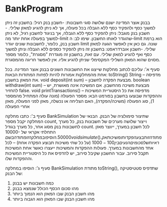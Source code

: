 # BankProgram
בבנק אוצר המדינה ישנם שלושה סוגי חשבונות:
-חשבון בנק רגיל: בחשבון זה ניתן למשוך כסף ולהפקיד כסף ללא הגבלה בכל פעולה, אך לא ניתן להגיע למאזן שלילי. 
-חשבון בנק מוגבל: ניתן להפקיד כסף ללא הגבלה, אך בניגוד לחשבון רגיל, לא ניתן למשוך בפעולה אחת יותר מה-limit שהוגדר לאותו החשבון. שימו לב: ה-limit הוא ברמת חשבון בנק, כלומר, לחשבונות שונים יוגדר limit שונה. גם כאן אין לאפשר הגעה למאזן שלילי. 
-חשבון אוברדראפט: בחשבון זה ניתן להפקיד כספים ללא הגבלה וניתן למשוך כסף ואף להגיע למאזן שלילי. עם זאת, בחשבון זה מוגדרת "מסגרת", כלומר מספר מסוים שהוא המאזן השלילי המקסימלי שניתן להגיע אליו. אין לאפשר חריגה מהמסגרת. 



סעיף א': 
עליכם לכתוב מחלקות שייצגו את החשבונות השונים בבנק אוצר המדינה. 
בכל אחת מהמחלקות אמורות להיות לפחות המתודות הבאות: 
toString() String – מדפיסה את המאזן בחשבון. 
void deposit(int sum) – מבצעת הפקדה לחשבון.
boolean withdraw(int sum) – מבצעת משיכה מהחשבון. אם המשיכה אינה מאושרת, יש להחזיר false. 
void printTransactions() – מדפיסה את כל היסטוריית המשיכות וההפקדות שבוצעו בחשבון בפורמט הבא:
מספר הפעולה (מונה עולה המתחיל מהמספר 1), סוג הפעולה (משיכה/הפקדה), האם הצליחה או נכשלה, מאזן לפני הפעולה, מאזן אחרי הפעולה


סעיף ב': 
כתבו מחלקה BankSimulation שתיצור סימולציה של הבנק. 
הבנאי של המחלקה יקבל מספר count, וייצור שלושה מערכים של חשבונות בנק, כל מערך לחשבונות בנק מסוג אחר, כל מערך בגודל count. לכל חשבון במערך, ייווצר מאזן התחלתי אקראי של 10000-50000$.
הוסיפו במחלקה זו מתודה בשם void simulate(). מתודה זו תבצע הפקדות ומשיכות אקראיות של סכומים הנעים בין 100-1000$ (על כל שתי משיכות תבוצע הפקדה אחת) – לכל אחד מהחשבונות במערך. פעולות ההפקדות והמשיכות ייעצרו כאשר אחת המשיכות תקבל סירוב. עבור החשבון שקיבל סירוב, יש להדפיס את כל היסטוריית המשיכות וההפקדות שלו. 

סעיף ג': 
הוסיפו במחלקה BankSimulation מתודת toString(), שתדפיס סטטיסטיקה של הבנק: 
1.	כמה חשבונות יש בבנק
2.	מהו סכום הכסף הכולל שנמצא בבנק
3.	מהו חשבון הבנק שבו המאזן הוא הנמוך ביותר
4.	מהו חשבון הבנק שבו המאזן הוא הגבוה ביותר
